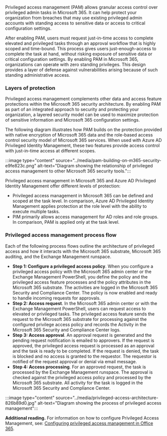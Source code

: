 Privileged access management (PAM) allows granular access control over privileged admin tasks in Microsoft 365. It can help protect your organization from breaches that may use existing privileged admin accounts with standing access to sensitive data or access to critical configuration settings.

After enabling PAM, users must request just-in-time access to complete elevated and privileged tasks through an approval workflow that is highly scoped and time-bound. This process gives users just-enough-access to complete the task at hand, without risking exposure of sensitive data or critical configuration settings. By enabling PAM in Microsoft 365, organizations can operate with zero standing privileges. This design provides a layer of defense against vulnerabilities arising because of such standing administrative access.

### Layers of protection

Privileged access management complements other data and access feature protections within the Microsoft 365 security architecture. By enabling PAM as part of an integrated approach to security and protecting your organization, a layered security model can be used to maximize protection of sensitive information and Microsoft 365 configuration settings.

The following diagram illustrates how PAM builds on the protection provided with native encryption of Microsoft 365 data and the role-based access control security model of Microsoft 365 services. When used with Azure AD Privileged Identity Management, these two features provide access control with just-in-time access at different scopes.

:::image type="content" source="../media/pam-building-on-m365-security-e9fe823c.png" alt-text="Diagram showing the relationship of privileged access management to other Microsoft 365 security tools.":::


Privileged access management in Microsoft 365 and Azure AD Privileged Identity Management offer different levels of protection:

 *  Privileged access management in Microsoft 365 can be defined and scoped at the task level. In comparison, Azure AD Privileged Identity Management applies protection at the role level with the ability to execute multiple tasks.
 *  PIM primarily allows access management for AD roles and role groups. In comparison, PAM is applied only at the task level.

### Privileged access management process flow

Each of the following process flows outline the architecture of privileged access and how it interacts with the Microsoft 365 substrate, Microsoft 365 auditing, and the Exchange Management runspace.

 *  **Step 1: Configure a privileged access policy**. When you configure a privileged access policy with the Microsoft 365 admin center or the Exchange Management PowerShell, you define the policy and the privileged access feature processes and the policy attributes in the Microsoft 365 substrate. The activities are logged in the Microsoft 365 Security and Compliance Center. The policy is now enabled and ready to handle incoming requests for approvals.
 *  **Step 2: Access request**. In the Microsoft 365 admin center or with the Exchange Management PowerShell, users can request access to elevated or privileged tasks. The privileged access feature sends the request to the Microsoft 365 substrate for processing against the configured privilege access policy and records the Activity in the Microsoft 365 Security and Compliance Center logs.
 *  **Step 3: Access approval**. An approval request is generated and the pending request notification is emailed to approvers. If the request is approved, the privileged access request is processed as an approval and the task is ready to be completed. If the request is denied, the task is blocked and no access is granted to the requestor. The requestor is notified of the request approval or denial via email message.
 *  **Step 4: Access processing**. For an approved request, the task is processed by the Exchange Management runspace. The approval is checked against the privileged access policy and processed by the Microsoft 365 substrate. All activity for the task is logged in the Microsoft 365 Security and Compliance Center.

:::image type="content" source="../media/privileged-access-architecture-826b89d0.jpg" alt-text="Diagram showing the process of privileged access management":::


**Additional reading.** For information on how to configure Privileged Access Management, see: [Configuring privileged access management in Office 365](https://docs.microsoft.com/office365/securitycompliance/privileged-access-management-configuration?azure-portal=true).
